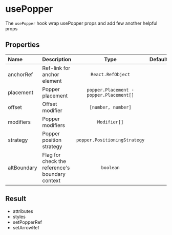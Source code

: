 # usePopper

The `usePopper` hook wrap usePopper props and add few another helpful props

## Properties

| Name        | Description                                     |                  Type                   | Default |
| :---------- | :---------------------------------------------- | :-------------------------------------: | :-----: |
| anchorRef   | Ref-link for anchor element                     |            `React.RefObject`            |         |
| placement   | Popper placement                                | `popper.Placement - popper.Placement[]` |         |
| offset      | Offset modifier                                 |           `[number, number]`            |         |
| modifiers   | Popper modifiers                                |              `Modifier[]`               |         |
| strategy    | Popper position strategy                        |      `popper.PositioningStrategy`       |         |
| altBoundary | Flag for check the reference's boundary context |                `boolean`                |         |

## Result

- attributes
- styles
- setPopperRef
- setArrowRef

